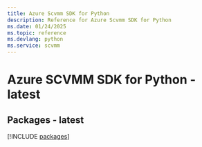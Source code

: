 ```yaml
---
title: Azure Scvmm SDK for Python
description: Reference for Azure Scvmm SDK for Python
ms.date: 01/24/2025
ms.topic: reference
ms.devlang: python
ms.service: scvmm
---
```

# Azure SCVMM SDK for Python - latest
## Packages - latest
[!INCLUDE [packages](scvmm-index.md)]